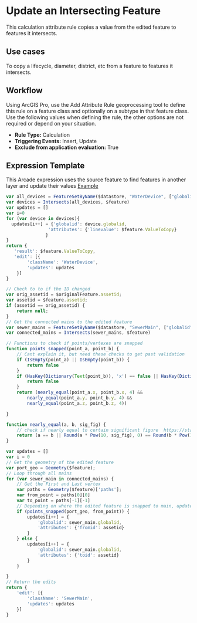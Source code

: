 # Update an Intersecting Feature

This calculation attribute rule copies a value from the edited feature to features it intersects.

## Use cases

To copy a lifecycle, diameter, district, etc from a feature to features it intersects.

## Workflow

Using ArcGIS Pro, use the Add Attribute Rule geoprocessing tool to define this rule on a feature class and optionally on a subtype in that feature class.  Use the following values when defining the rule, the other options are not required or depend on your situation.
  
  - **Rule Type:** Calculation
  - **Triggering Events:** Insert, Update
  - **Exclude from application evaluation:** True


## Expression Template

This Arcade expression uses the source feature to find features in another layer and update their values [Example](./UpdateIntersectingFeature.zip)

```js
var all_devices = FeatureSetByName($datastore, "WaterDevice", ["globalid"], true)
var devices = Intersects(all_devices, $feature)
var updates = []
var i=0
for (var device in devices){
  updates[i++] = {'globalid': device.globalid,
                'attributes': {'linevalue': $feature.ValueToCopy}
               }
}
return {
   'result': $feature.ValueToCopy, 
   'edit': [{
        'className': 'WaterDevice',
        'updates': updates           
    }]
}
```

```js
// Check to to if the ID changed
var orig_assetid = $originalFeature.assetid;
var assetid = $feature.assetid;
if (assetid == orig_assetid) {
    return null;
}
// Get the connected mains to the edited feature
var sewer_mains = FeatureSetByName($datastore, "SewerMain", ["globalid"], true)
var connected_mains = Intersects(sewer_mains, $feature)

// Functions to check if points/vertexes are snapped
function points_snapped(point_a, point_b) {
    // Cant explain it, but need these checks to get past validation
    if (IsEmpty(point_a) || IsEmpty(point_b)) {
        return false
    }
    if (HasKey(Dictionary(Text(point_b)), 'x') == false || HasKey(Dictionary(Text(point_a)), 'x') == false) {
        return false
    }
    return (nearly_equal(point_a.x, point_b.x, 4) &&
        nearly_equal(point_a.y, point_b.y, 4) &&
        nearly_equal(point_a.z, point_b.z, 4))

}

function nearly_equal(a, b, sig_fig) {
    // check if nearly equal to certain significant figure  https://stackoverflow.com/a/558289/12665063
    return (a == b || Round(a * Pow(10, sig_fig), 0) == Round(b * Pow(10, sig_fig), 0))
}

var updates = []
var i = 0
// Get the geometry of the edited feature
var port_geo = Geometry($feature);
// Loop through all mains
for (var sewer_main in connected_mains) {
    // Get the First and Last vertex
    var paths = Geometry($feature)['paths'];
    var from_point = paths[0][0]
    var to_point = paths[-1][-1]
    // Depending on where the edited feature is snapped to main, update different fields
    if (points_snapped(port_geo, from_point)) {
        updates[i++] = {
            'globalid': sewer_main.globalid,
            'attributes': {'fromid': assetid}
        }
    } else {
        updates[i++] = {
            'globalid': sewer_main.globalid,
            'attributes': {'toid': assetid}
        }
    }

}
// Return the edits
return {
    'edit': [{
        'className': 'SewerMain',
        'updates': updates
    }]
}
```